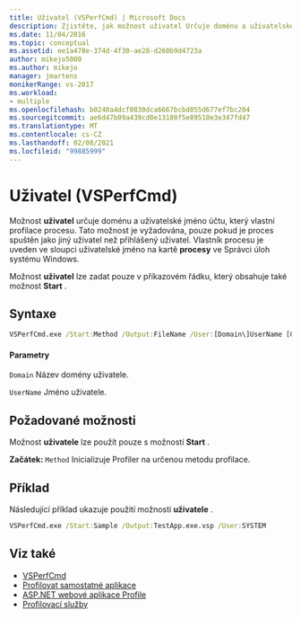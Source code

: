 ```yaml
---
title: Uživatel (VSPerfCmd) | Microsoft Docs
description: Zjistěte, jak možnost uživatel Určuje doménu a uživatelské jméno účtu, který vlastní profilace procesu.
ms.date: 11/04/2016
ms.topic: conceptual
ms.assetid: ee1a478e-374d-4f30-ae28-d260b9d4723a
author: mikejo5000
ms.author: mikejo
manager: jmartens
monikerRange: vs-2017
ms.workload:
- multiple
ms.openlocfilehash: b0240a4dcf0830dca6667bcbd055d677ef7bc204
ms.sourcegitcommit: ae6d47b09a439cd0e13180f5e89510e3e347fd47
ms.translationtype: MT
ms.contentlocale: cs-CZ
ms.lasthandoff: 02/08/2021
ms.locfileid: "99885999"
---
```

# <a name="user-vsperfcmd"></a>Uživatel (VSPerfCmd)
Možnost **uživatel** určuje doménu a uživatelské jméno účtu, který vlastní profilace procesu. Tato možnost je vyžadována, pouze pokud je proces spuštěn jako jiný uživatel než přihlášený uživatel. Vlastník procesu je uveden ve sloupci uživatelské jméno na kartě **procesy** ve Správci úloh systému Windows.

 Možnost **uživatel** lze zadat pouze v příkazovém řádku, který obsahuje také možnost **Start** .

## <a name="syntax"></a>Syntaxe

```cmd
VSPerfCmd.exe /Start:Method /Output:FileName /User:[Domain\]UserName [Options]
```

#### <a name="parameters"></a>Parametry
 `Domain` Název domény uživatele.

 `UserName` Jméno uživatele.

## <a name="required-options"></a>Požadované možnosti
 Možnost **uživatele** lze použít pouze s možností **Start** .

 **Začátek:** `Method` Inicializuje Profiler na určenou metodu profilace.

## <a name="example"></a>Příklad
 Následující příklad ukazuje použití možnosti **uživatele** .

```cmd
VSPerfCmd.exe /Start:Sample /Output:TestApp.exe.vsp /User:SYSTEM
```

## <a name="see-also"></a>Viz také
- [VSPerfCmd](../profiling/vsperfcmd.md)
- [Profilovat samostatné aplikace](../profiling/command-line-profiling-of-stand-alone-applications.md)
- [ASP.NET webové aplikace Profile](../profiling/command-line-profiling-of-aspnet-web-applications.md)
- [Profilovací služby](../profiling/command-line-profiling-of-services.md)
